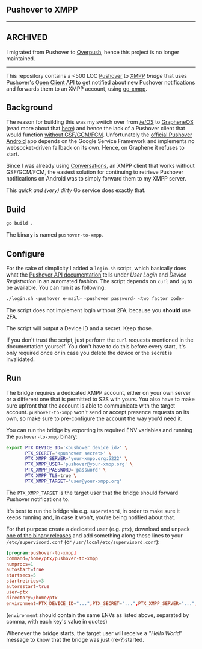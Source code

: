 Pushover to XMPP
----------------

---

## ARCHIVED

I migrated from Pushover to [Overpush](https://github.com/mrusme/overpush),
hence this project is no longer maintained.

---

This repository contains a <500 LOC [Pushover](https://pushover.net) to
[XMPP](https://xmpp.org) *bridge* that uses Pushover's [Open Client
API](https://pushover.net/api/client) to get notified about new Pushover
notifications and forwards them to an XMPP account, using
[go-xmpp](https://github.com/mattn/go-xmpp).

## Background

The reason for building this was my switch over from
[/e/OS](https://e.foundation/e-os/) to [GrapheneOS](https://grapheneos.org)
(read more about that [here](https://xn--gckvb8fzb.com/phone/)) and
hence the lack of a Pushover client that would function [without
GSF/GCM/FCM](https://grapheneos.org/faq#notifications). Unfortunately the 
[official Pushover 
Android](https://play.google.com/store/apps/details?id=net.superblock.pushover) 
app depends on the Google Service Framework and implements no 
websocket-driven fallback on its own. Hence, on Graphene it refuses to start.

Since I was already using
[Conversations](https://f-droid.org/en/packages/eu.siacs.conversations/), an
XMPP client that works without GSF/GCM/FCM, the easiest solution for continuing
to retrieve Pushover notifications on Android was to simply forward them to my
XMPP server.

This *quick and (very) dirty* Go service does exactly that.


## Build

```sh
go build .
```

The binary is named `pushover-to-xmpp`.


## Configure

For the sake of simplicity I added a `login.sh` script, which basically does
what the [Pushover API documentation](https://pushover.net/api/client) tells
under *User Login* and *Device Registration* in an automated fashion. The script
depends on `curl` and `jq` to be available. You can run it as following:

```sh
./login.sh <pushover e-mail> <pushover password> <two factor code>
```

The script does not implement login without 2FA, because you **should** use 2FA.

The script will output a Device ID and a secret. Keep those.

If you don't trust the script, just perform the `curl` requests mentioned in the
documentation yourself. You don't have to do this before every start, it's only
required once or in case you delete the device or the secret is invalidated.


## Run

The bridge requires a dedicated XMPP account, either on your own server or a
different one that is permitted to S2S with yours. You also have to make sure
upfront that the account is able to communicate with the target account. 
`pushover-to-xmpp` won't send or accept presence requests on its own, so make
sure to pre-configure the account the way you'd need it.

You can run the bridge by exporting its required ENV variables and running the
`pushover-to-xmpp` binary:

```sh
export PTX_DEVICE_ID='<pushover device id>' \
       PTX_SECRET='<pushover secret>' \
       PTX_XMPP_SERVER='your-xmpp.org:5222' \
       PTX_XMPP_USER='pushover@your-xmpp.org' \ 
       PTX_XMPP_PASSWORD='password' \
       PTX_XMPP_TLS=true \
       PTX_XMPP_TARGET='user@your-xmpp.org'
```

The `PTX_XMPP_TARGET` is the target user that the bridge should forward Pushover
notifications to.

It's best to run the bridge via e.g. `supervisord`, in order to make
sure it keeps running and, in case it won't, you're being notified about that.

For that purpose create a dedicated user (e.g. `ptx`), download and unpack [one 
of the binary releases](https://github.com/mrusme/pushover-to-xmpp/releases) 
and add something along these lines to your `/etc/supervisord.conf` (or
`/usr/local/etc/supervisord.conf`):

```conf
[program:pushover-to-xmpp]
command=/home/ptx/pushover-to-xmpp
numprocs=1
autostart=true
startsecs=5
startretries=3
autorestart=true
user=ptx
directory=/home/ptx
environment=PTX_DEVICE_ID="...",PTX_SECRET="...",PTX_XMPP_SERVER="...",...
```

(`environment` should contain the same ENVs as listed above, separated by comma,
with each key's value in quotes)

Whenever the bridge starts, the target user will receive a *"Hello World"*
message to know that the bridge was just (re-?)started.

